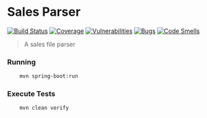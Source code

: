 # Sales Parser

[![Build Status](https://travis-ci.org/robsonbittencourt/sales-parser.svg?branch=master)](https://travis-ci.org/robsonbittencourt/sales-parser) [![Coverage](https://sonarcloud.io/api/project_badges/measure?project=com.github.robsonbittencourt%3Asales-parser&metric=coverage)](https://sonarcloud.io/component_measures/metric/coverage/list?id=com.github.robsonbittencourt%3Asales-parser) [![Vulnerabilities](https://sonarcloud.io/api/project_badges/measure?project=com.github.robsonbittencourt%3Asales-parser&metric=vulnerabilities)](https://sonarcloud.io/project/issues?id=com.github.robsonbittencourt%3Asales-parser&resolved=false&types=VULNERABILITY) [![Bugs](https://sonarcloud.io/api/project_badges/measure?project=com.github.robsonbittencourt%3Asales-parser&metric=bugs)](https://sonarcloud.io/project/issues?id=com.github.robsonbittencourt%3Asales-parser&resolved=false&types=BUG) [![Code Smells](https://sonarcloud.io/api/project_badges/measure?project=com.github.robsonbittencourt%3Asales-parser&metric=code_smells)](https://sonarcloud.io/project/issues?id=com.github.robsonbittencourt%3Asales-parser&resolved=false&types=CODE_SMELL)

> A sales file parser

### Running

```bash
    mvn spring-boot:run
```

### Execute Tests

```bash
    mvn clean verify
```